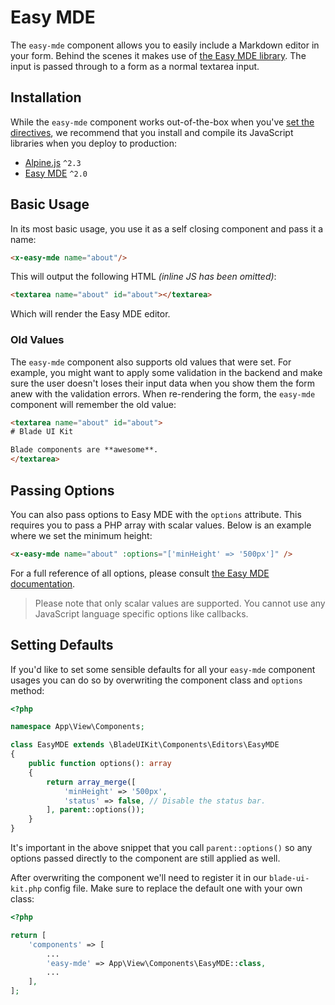 # Easy MDE

The `easy-mde` component allows you to easily include a Markdown editor in your form. Behind the scenes it makes use of [the Easy MDE library](https://github.com/Ionaru/easy-markdown-editor). The input is passed through to a form as a normal textarea input.

## Installation

While the `easy-mde` component works out-of-the-box when you've [set the directives](/docs/{version}/installation#directives), we recommend that you install and compile its JavaScript libraries when you deploy to production:

- [Alpine.js](https://github.com/alpinejs/alpine) `^2.3`
- [Easy MDE](https://github.com/Ionaru/easy-markdown-editor) `^2.0`

## Basic Usage

In its most basic usage, you use it as a self closing component and pass it a name:

```html
<x-easy-mde name="about"/>
```

This will output the following HTML *(inline JS has been omitted)*:

```html
<textarea name="about" id="about"></textarea>
```

Which will render the Easy MDE editor.

### Old Values

The `easy-mde` component also supports old values that were set. For example, you might want to apply some validation in the backend and make sure the user doesn't loses their input data when you show them the form anew with the validation errors. When re-rendering the form, the `easy-mde` component will remember the old value:

```html
<textarea name="about" id="about">
# Blade UI Kit

Blade components are **awesome**.
</textarea>
```

## Passing Options

You can also pass options to Easy MDE with the `options` attribute. This requires you to pass a PHP array with scalar values. Below is an example where we set the minimum height:

```html
<x-easy-mde name="about" :options="['minHeight' => '500px']" />
```

For a full reference of all options, please consult [the Easy MDE documentation](https://github.com/Ionaru/easy-markdown-editor#options-list).

> Please note that only scalar values are supported. You cannot use any JavaScript language specific options like callbacks.

## Setting Defaults

If you'd like to set some sensible defaults for all your `easy-mde` component usages you can do so by overwriting the component class and `options` method:

```php
<?php

namespace App\View\Components;

class EasyMDE extends \BladeUIKit\Components\Editors\EasyMDE
{
    public function options(): array
    {
        return array_merge([
            'minHeight' => '500px',
            'status' => false, // Disable the status bar.
        ], parent::options());
    }
}
```

It's important in the above snippet that you call `parent::options()` so any options passed directly to the component are still applied as well. 

After overwriting the component we'll need to register it in our `blade-ui-kit.php` config file. Make sure to replace the default one with your own class:

```php
<?php

return [
    'components' => [
        ...
        'easy-mde' => App\View\Components\EasyMDE::class,
        ...
    ],
];
```
